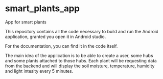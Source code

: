 # smart_plants_app

App for smart plants

This repository contains all the code necessary to build and run the Android application, granted you open it in Android studio.

For the documentation, you can find it in the code itself.

The main idea of the application is to be able to create a user, some hubs and some plants attached to those hubs.
Each plant will be requesting data from the backend and will display the soil moisture, temperature, humidity and light intesity every 5 minutes.
